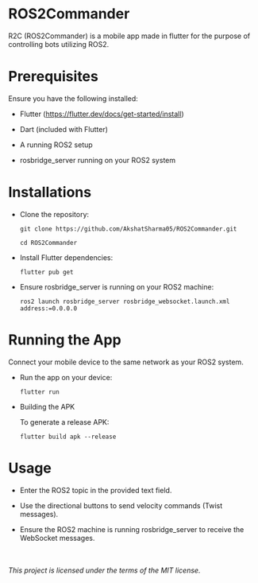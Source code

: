 # ROS2Commander

R2C (ROS2Commander) is a mobile app made in flutter for the purpose of controlling bots utilizing ROS2.

# Prerequisites

Ensure you have the following installed:

- Flutter (https://flutter.dev/docs/get-started/install)

- Dart (included with Flutter)

- A running ROS2 setup

- rosbridge_server running on your ROS2 system

# Installations

- Clone the repository:

    ```git clone https://github.com/AkshatSharma05/ROS2Commander.git ```

    ```cd ROS2Commander``` 

- Install Flutter dependencies:

    ```flutter pub get```

- Ensure rosbridge_server is running on your ROS2 machine:

    ```ros2 launch rosbridge_server rosbridge_websocket.launch.xml address:=0.0.0.0```

# Running the App

Connect your mobile device to the same network as your ROS2 system.

- Run the app on your device:

    ```flutter run```

- Building the APK

    To generate a release APK:

    ```flutter build apk --release```

# Usage

- Enter the ROS2 topic in the provided text field.

- Use the directional buttons to send velocity commands (Twist messages).

- Ensure the ROS2 machine is running rosbridge_server to receive the WebSocket messages.

\
\
*This project is licensed under the terms of the MIT license.*
